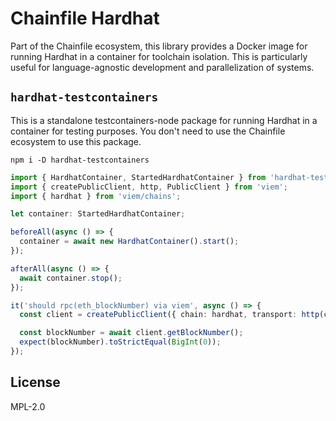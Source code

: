 # Chainfile Hardhat

Part of the Chainfile ecosystem,
this library provides a Docker image for running Hardhat in a container for toolchain isolation.
This is particularly useful for language-agnostic development and parallelization of systems.

## `hardhat-testcontainers`

This is a standalone testcontainers-node package for running Hardhat in a container for testing purposes.
You don't need to use the Chainfile ecosystem to use this package.

```shell
npm i -D hardhat-testcontainers
```

```typescript
import { HardhatContainer, StartedHardhatContainer } from 'hardhat-testcontainers';
import { createPublicClient, http, PublicClient } from 'viem';
import { hardhat } from 'viem/chains';

let container: StartedHardhatContainer;

beforeAll(async () => {
  container = await new HardhatContainer().start();
});

afterAll(async () => {
  await container.stop();
});

it('should rpc(eth_blockNumber) via viem', async () => {
  const client = createPublicClient({ chain: hardhat, transport: http(container.getHostRpcEndpoint()) });

  const blockNumber = await client.getBlockNumber();
  expect(blockNumber).toStrictEqual(BigInt(0));
});
```

## License

MPL-2.0
